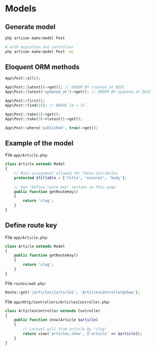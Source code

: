 # Models

## Generate model

```bash
php artisan make:model Post

# with migration and controller
php artisan make:model Post -mc
```

## Eloquent ORM methods

```php
App\Post::all();

App\Post::latest()->get(); // ORDER BY created_at DESC
App\Post::latest('updated_at')->get(); // ORDER BY updated_at DESC

App\Post::first();
App\Post::find(15); // WHERE id = 15

App\Post::take(2)->get();
App\Post::take(3)->latest()->get();

App\Post::where('published', true)->get();
```

## Example of the model

File `app/Article.php`:

```php
class Article extends Model
{
    // Mass assignment allowed for these attributes
    protected $fillable = ['title', 'excerpt', 'body'];
    
    // See "Define route key" section on this page
    public function getRouteKey()
    {
        return 'slug';
    }
}

```

## Define route key

File `app/Article.php`:

```php
class Article extends Model
{
    public function getRouteKey()
    {
        return 'slug';
    }
}
```

File `routes/web.php`:

```php
Route::get('/articles/{article}', 'ArticlesController@show');
```

File `app/Http/Controllers/ArticlesController.php`:

```php
class ArticlesController extends Controller
{
    public function show(Article $article)
    {
        // Laravel will find article by "slug"
        return view('articles.show', ['article' => $article]);
    }
}
```
